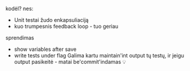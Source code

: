 kodėl? nes:
* Unit testai žudo enkapsuliaciją
* kuo trumpesnis feedback loop - tuo geriau

sprendimas
* show variables after save
* write tests under flag
  Galima kartu maintain'int output tų testų, ir jeigu output pasikeitė - matai be'commit'indamas 💡